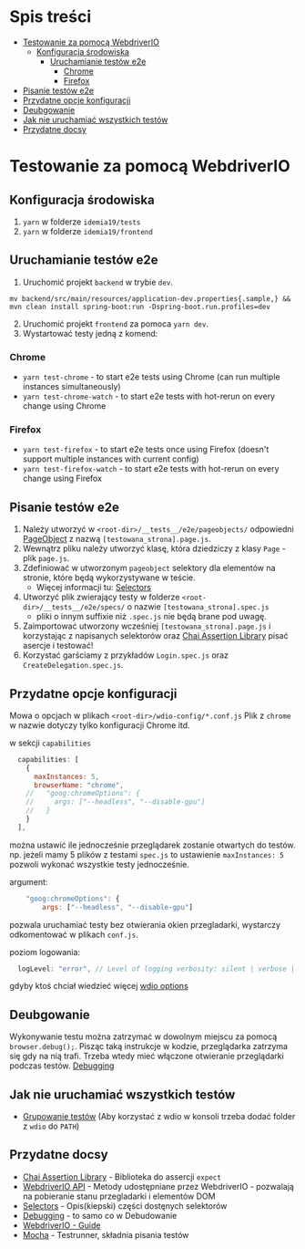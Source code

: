 # Spis treści

- [Testowanie za pomocą WebdriverIO](#testowanie-za-pomocą-webdriverio)
  - [Konfiguracja środowiska](#konfiguracja-środowiska)
    - [Uruchamianie testów e2e](#uruchamianie-testów-e2e)
      - [Chrome](#chrome)
      - [Firefox](#firefox)
- [Pisanie testów e2e](#pisanie-testów-e2e)
- [Przydatne opcje konfiguracji](#przydatne-opcje-konfiguracji)
- [Deubgowanie](#deubgowanie)
- [Jak nie uruchamiać wszystkich testów](#jak-nie-uruchamiać-wszystkich-testów)
- [Przydatne docsy](#przydatne-docsy)

<a name="testowanie-za-pomocą-webdriverio"></a>

# Testowanie za pomocą WebdriverIO

<a name="konfiguracja-środowiska"></a>

## Konfiguracja środowiska

1. `yarn` w folderze `idemia19/tests`
2. `yarn` w folderze `idemia19/frontend` 

<a name="#uruchamianie-testów-e2e"></a>

## Uruchamianie testów e2e

1. Uruchomić projekt `backend` w trybie `dev`.

```
mv backend/src/main/resources/application-dev.properties{.sample,} && mvn clean install spring-boot:run -Dspring-boot.run.profiles=dev
```

2. Uruchomić projekt `frontend` za pomoca `yarn dev`.
3. Wystartować testy jedną z komend:

<a name="#chrome"></a>

### Chrome

- `yarn test-chrome` - to start e2e tests using Chrome (can run multiple instances simultaneously)
- `yarn test-chrome-watch` - to start e2e tests with hot-rerun on every change using Chrome

<a name="#firefox"></a>

### Firefox

- `yarn test-firefox` - to start e2e tests once using Firefox (doesn't support multiple instances with current config)
- `yarn test-firefox-watch` - to start e2e tests with hot-rerun on every change using Firefox

<a name="#pisanie-testów-e2e"></a>

## Pisanie testów e2e

1. Należy utworzyć w `<root-dir>/__tests__/e2e/pageobjects/` odpowiedni [PageObject](https://webdriver.io/docs/pageobjects.html) z nazwą `[testowana_strona].page.js`.
2. Wewnątrz pliku należy utworzyć klasę, która dziedziczy z klasy `Page` - plik `page.js`.
3. Zdefiniować w utworzonym `pageobject` selektory dla elementów na stronie, które będą wykorzystywane w teście.
   - Więcej informacji tu: [Selectors](https://webdriver.io/docs/selectors.html)
4. Utworzyć plik zwierający testy w folderze `<root-dir>/__tests__/e2e/specs/` o nazwie `[testowana_strona].spec.js`
   - pliki o innym suffixie niż `.spec.js` nie będą brane pod uwagę.
5. Zaimportować utworzony wcześniej `[testowana_strona].page.js` i korzystając z napisanych selektorów oraz [Chai Assertion Library](https://www.chaijs.com/guide/styles/#expect) pisać asercje i testować!
6. Korzystać garściamy z przykładów `Login.spec.js` oraz `CreateDelegation.spec.js`.

<a name="#przydatne-opcje-konfiguracji"></a>

## Przydatne opcje konfiguracji

Mowa o opcjach w plikach `<root-dir>/wdio-config/*.conf.js`
Plik z `chrome` w nazwie dotyczy tylko konfiguracji Chrome itd.

w sekcji `capabilities`

```js
  capabilities: [
    {
      maxInstances: 5,
      browserName: "chrome",
    //   "goog:chromeOptions": {
    //     args: ["--headless", "--disable-gpu"]
    //   }
    }
  ],
```

można ustawić ile jednocześnie przeglądarek zostanie otwartych do testów. np. jeżeli mamy 5 plików z testami `spec.js` to ustawienie `maxInstances: 5` pozwoli wykonać wszystkie testy jednocześnie.

argument:

```js
    "goog:chromeOptions": {
        args: ["--headless", "--disable-gpu"]
```

pozwala uruchamiać testy bez otwierania okien przegladarki, wystarczy odkomentować w plikach `conf.js`.

poziom logowania:

```js
  logLevel: "error", // Level of logging verbosity: silent | verbose | command | data | result | error
```

gdyby ktoś chciał wiedzieć więcej [wdio options](https://webdriver.io/docs/options.html)

<a name="#debugowanie"></a>

## Deubgowanie

Wykonywanie testu można zatrzymać w dowolnym miejscu za pomocą `browser.debug();`. Pisząc taką instrukcje w kodzie, przeglądarka zatrzyma się gdy na nią trafi. Trzeba wtedy mieć włączone otwieranie przeglądarki podczas testów.
[Debugging](https://webdriver.io/docs/debugging.html)

<a name="#jak-nie-uruchamiać-wszystkich-testów"></a>

## Jak nie uruchamiać wszystkich testów

- [Grupowanie testów](https://webdriver.io/docs/organizingsuites.html#group-test-specs)
  (Aby korzystać z wdio w konsoli trzeba dodać folder z `wdio` do `PATH`)

<a name="#przydatne-docsy"></a>

## Przydatne docsy

- [Chai Assertion Library](https://www.chaijs.com/guide/styles/#expect) - Biblioteka do assercji `expect`
- [WebdriverIO API](https://webdriver.io/docs/api.html) - Metody udostępniane przez WebdriverIO - pozwalają na pobieranie stanu przegladarki i elementów DOM
- [Selectors](https://webdriver.io/docs/selectors.html) - Opis(kiepski) części dostęnych selektorów
- [Debugging](https://webdriver.io/docs/debugging.html) - to samo co w Debudowanie
- [WebdriverIO - Guide](https://webdriver.io/docs/gettingstarted.html)
- [Mocha](https://mochajs.org/#delayed-root-suite) - Testrunner, składnia pisania testów
